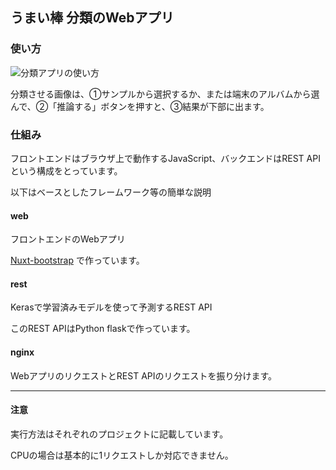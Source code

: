 ## うまい棒 分類のWebアプリ

### 使い方

![分類アプリの使い方](umaibar-app.png)

分類させる画像は、①サンプルから選択するか、または端末のアルバムから選んで、②「推論する」ボタンを押すと、③結果が下部に出ます。

### 仕組み

フロントエンドはブラウザ上で動作するJavaScript、バックエンドはREST APIという構成をとっています。

以下はベースとしたフレームワーク等の簡単な説明

#### web

フロントエンドのWebアプリ

[Nuxt-bootstrap](https://bootstrap-vue.js.org/docs/) で作っています。

#### rest

Kerasで学習済みモデルを使って予測するREST API

このREST APIはPython flaskで作っています。

#### nginx

WebアプリのリクエストとREST APIのリクエストを振り分けます。

----

#### 注意

実行方法はそれぞれのプロジェクトに記載しています。

CPUの場合は基本的に1リクエストしか対応できません。
